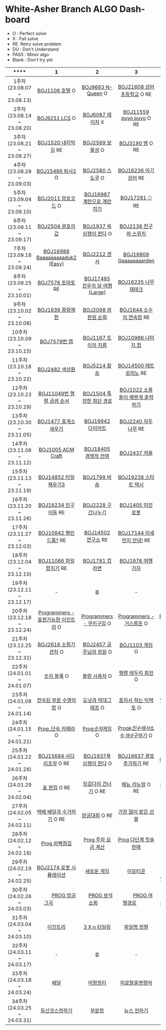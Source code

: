 # White-Asher Branch ALGO Dash-board

- O : Perfect solve
- X : Fail solve
- RE: Retry solve problem
- DU : Don't Understand
- PASS : Minor algo
- Blank : Don't try yet

|          \*\*\*\*           |                                                  **1**                                                  |                                            **2**                                             |                                                **3**                                                 |                                               **4**                                               |
| :-------------------------: | :-----------------------------------------------------------------------------------------------------: | :------------------------------------------------------------------------------------------: | :--------------------------------------------------------------------------------------------------: | :-----------------------------------------------------------------------------------------------: |
| 1주차(23.08.07 ~ 23.08.13)  |                         [BOJ1106 호텔](https://www.acmicpc.net/problem/1106) O                          |                  [BOJ9663 N-Queen](https://www.acmicpc.net/problem/9663) O                   |                 [BOJ21608 상어 초등학교](https://www.acmicpc.net/problem/21608) O RE                 |                    [BOJ3020 개똥벌레](https://www.acmicpc.net/problem/3020) X                     |
| 2주차(23.08.14 ~ 23.08.20)  |                          [BOJ9251 LCS](https://www.acmicpc.net/problem/9251) O                          |                   [BOJ6087 레이저](https://www.acmicpc.net/problem/6087) X                   |                   [BOJ11559 puyo puyo](https://www.acmicpc.net/problem/11559) O RE                   |                     [BOJ2470 두 용액](https://www.acmicpc.net/problem/2470) O                     |
| 3주차(23.08.21 ~ 23.08.27)  |                       [BOJ1520 내리막길](https://www.acmicpc.net/problem/1520) RE                       |                   [BOJ2589 보물섬](https://www.acmicpc.net/problem/2589) O                   |                       [BOJ3190 뱀](https://www.acmicpc.net/problem/3190) O RE                        |                 [BOJ1306 달려라 홍준](https://www.acmicpc.net/problem/1306) PASS                  |
| 4주차(23.08.28 ~ 23.09.03)  |                        [BOJ15486 퇴사2](https://www.acmicpc.net/problem/15486) O                        |                   [BOJ2580 스도쿠](https://www.acmicpc.net/problem/2580) O                   |                    [BOJ16236 아기상어](https://www.acmicpc.net/problem/16236) RE                     |                 [BOJ20437 문자열 게임2](https://www.acmicpc.net/problem/20437) O                  |
| 5주차(23.09.04 ~ 23.09.10)  |                       [BOJ2011 암호코드](https://www.acmicpc.net/problem/2011) O                        |             [BOJ16987 계란으로 계란치기](https://www.acmicpc.net/problem/16987)              |                       [BOJ17281 ⚾](https://www.acmicpc.net/problem/17281) RE                        |                    [BOJ2812 크게 만들기](https://www.acmicpc.net/problem/2812)                    |
| 6주차(23.09.11 ~ 23.09.17)  |                        [BOJ2504 괄호의 값](https://www.acmicpc.net/problem/2504)                        |               [BOJ1937 욕심쟁이 판다](https://www.acmicpc.net/problem/1937) O                |                    [BOJ2138 전구와 스위치](https://www.acmicpc.net/problem/2138)                     |                    [BOJ4991 로봇 청소기](https://www.acmicpc.net/problem/4991)                    |
| 7주차(23.09.18 ~ 23.09.24)  |                 [BOJ16988 Baaaaaaaaaduk2 (Easy)](https://www.acmicpc.net/problem/16988)                 |                     [BOJ2212 센서](https://www.acmicpc.net/problem/2212)                     |                   [BOJ18809 Gaaaaaaaarden](https://www.acmicpc.net/problem/18809)                    |                   [BOJ2143 두 배열의 합](https://www.acmicpc.net/problem/2143)                    |
| 8주차(23.09.25 ~ 23.10.01)  |                        [BOJ7576 토마토](https://www.acmicpc.net/problem/7576) RE                        |           [BOJ17485 진우의 달 여행 (Large)](https://www.acmicpc.net/problem/17485)           |                    [BOJ16235 나무 재테크](https://www.acmicpc.net/problem/16235)                     |                      [BOJ1062 가르침](https://www.acmicpc.net/problem/1062)                       |
| 9주차(23.10.02 ~ 23.10.08)  |                        [BOJ1939 중량제한](https://www.acmicpc.net/problem/1939)                         |                 [BOJ2098 외판원 순회](https://www.acmicpc.net/problem/2098)                  |                   [BOJ1644 소수의 연속합](https://www.acmicpc.net/problem/1644) RE                   |                     [BOJ2151 거울 설치](https://www.acmicpc.net/problem/2151)                     |
| 10주차(23.10.09 ~ 23.10.15) |                          [BOJ7579번 앱](https://www.acmicpc.net/problem/7579)                           |                 [BOJ1167 트리의 지름](https://www.acmicpc.net/problem/1167)                  |                     [BOJ10986 나머지 합](https://www.acmicpc.net/problem/10986)                      |                    [BOJ1938 통나무 설치](https://www.acmicpc.net/problem/1938)                    |
| 11주차(23.10.16 ~ 23.10.22) |                         [BOJ2482 색상환](https://www.acmicpc.net/problem/2482)                          |                     [BOJ5214 환승](https://www.acmicpc.net/problem/5214)                     |                   [BOJ14500 테트로미노](https://www.acmicpc.net/problem/14500) RE                    |                  [BOJ1700 멀티탭 스케줄링](https://www.acmicpc.net/problem/1700)                  |
| 12주차(23.10.23 ~ 23.10.29) |                   [BOJ11049번 행렬 곱셈 순서](https://www.acmicpc.net/problem/11049)                    |               [BOJ1504 특정한 최단 경로](https://www.acmicpc.net/problem/1504)               |               [BOJ1022 소용돌이 예쁘게 출력하기](https://www.acmicpc.net/problem/1022)               |                       [BOJ1613 역사](https://www.acmicpc.net/problem/1613)                        |
| 13주차(23.10.30 ~ 23.11.05) |                      [BOJ1477 휴게소 세우기](https://www.acmicpc.net/problem/1477)                      |                  [BOJ19942 다이어트](https://www.acmicpc.net/problem/19942)                  |                     [BOJ2240 자두나무](https://www.acmicpc.net/problem/2240) RE                      |                     [BOJ15683 감시](https://www.acmicpc.net/problem/15683) RE                     |
| 14주차(23.11.06 ~ 23.11.12) |                        [BOJ1005 ACM Craft](https://www.acmicpc.net/problem/1005)                        |                [BOJ18405 경쟁적 전염](https://www.acmicpc.net/problem/18405)                 |                         [BOJ2437 저울](https://www.acmicpc.net/problem/2437)                         |                    [BOJ1707 이분 그래프](https://www.acmicpc.net/problem/1707)                    |
| 15주차(23.11.13 ~ 23.11.19) |                     [BOJ14852 타일 채우기3](https://www.acmicpc.net/problem/14852)                      |                     [BOJ1799 비숍](https://www.acmicpc.net/problem/1799)                     |                    [BOJ19238 스타트 택시](https://www.acmicpc.net/problem/19238)                     |                     [BOJ2461 대표 선수](https://www.acmicpc.net/problem/2461)                     |
| 16주차(23.11.20 ~ 23.11.26) |                      [BOJ16234 인구이동](https://www.acmicpc.net/problem/16234) RE                      |                  [BOJ2228 구간나누기](https://www.acmicpc.net/problem/2228)                  |                      [BOJ1405 미친 로봇](https://www.acmicpc.net/problem/1405)                       |               [BOJ15927 회문은 회문아니야!!](https://www.acmicpc.net/problem/15927)               |
| 17주차(23.11.27 ~ 23.12.03) |                     [BOJ10942 팰린드롬?](https://www.acmicpc.net/problem/10942) RE                      |                 [BOJ14502 연구소](https://www.acmicpc.net/problem/14502) RE                  |                 [BOJ17144 미세먼지 안녕!](https://www.acmicpc.net/problem/17144) RE                  |                      [BOJ2109 빵집](https://www.acmicpc.net/problem/3109) RE                      |
| 18주차(23.12.04 ~ 23.12.10) |                     [BOJ11066 파일합치기](https://www.acmicpc.net/problem/11066) RE                     |                    [BOJ1781 컵라면](https://www.acmicpc.net/problem/1781)                    |                      [BOJ1976 여행 가자](https://www.acmicpc.net/problem/1976)                       |                      [BOJ2931 가스관](https://www.acmicpc.net/problem/2931)                       |
| 19주차(23.12.11 ~ 23.12.17) |                                                    -                                                    |                                              휴                                              |                                                  -                                                   |                                                무                                                 |
| 20주차(23.12.18 ~ 23.12.24) | [Programmers - 표현가능한 이진트리](https://school.programmers.co.kr/learn/courses/30/lessons/150367) O | [Programmers - 쿠키구입](https://school.programmers.co.kr/learn/courses/30/lessons/49995) O  |     [Programmers - 거스름돈](https://school.programmers.co.kr/learn/courses/30/lessons/12907) O      |    [Programmers - 입국심사](https://school.programmers.co.kr/learn/courses/30/lessons/43238) O    |
| 21주차(23.12.25 ~ 23.12.31) |                      [BOJ2616 소형기관차](https://www.acmicpc.net/problem/2616) O                       |               [BOJ2457 공주님의 정원](https://www.acmicpc.net/problem/2457) O                |                        [BOJ1103 게임](https://www.acmicpc.net/problem/1103) O                        |                      [BOJ2933 미네랄](https://www.acmicpc.net/problem/2933)                       |
| 22주차(24.01.01 ~ 24.01.07) |             [숫자 블록](https://school.programmers.co.kr/learn/courses/30/lessons/12923) O              |       [불량 사용자](https://school.programmers.co.kr/learn/courses/30/lessons/64064) O       |        [행렬 테두리 회전](https://school.programmers.co.kr/learn/courses/30/lessons/77485) O         |                      [BOJ1256 사전](https://www.acmicpc.net/problem/1256) O                       |
| 23주차(24.01.08 ~ 24.01.14) |       [연속된 부분 수열의 합](https://school.programmers.co.kr/learn/courses/30/lessons/178870) O       |   [도넛과 막대그래프](https://school.programmers.co.kr/learn/courses/30/lessons/258711) O    |       [혼자서 하는 틱택토](https://school.programmers.co.kr/learn/courses/30/lessons/160585) O       |  [연속 펼스 부분 수열의 합](https://school.programmers.co.kr/learn/courses/30/lessons/161988) O   |
| 24주차(24.01.15 ~ 24.01.21) |         [Prog\_단속 카메라](https://school.programmers.co.kr/learn/courses/30/lessons/42884) O          |     [Prog*숫자*게임](https://school.programmers.co.kr/learn/courses/30/lessons/12987) O      | [Prog*k진수에서*소수*개수*구하기](https://school.programmers.co.kr/learn/courses/30/lessons/92335) O | [Prog\_두 큐 합 같게 만들기](https://school.programmers.co.kr/learn/courses/30/lessons/118667) O  |
| 25주차(24.01.22 ~ 24.01.28) |                    [BOJ15684 사다리조작](https://www.acmicpc.net/problem/15684) O RE                    |                [BOJ1937욕심쟁이 판다](https://www.acmicpc.net/problem/1937) O                |                  [BOJ16637 괄호 추가하기](https://www.acmicpc.net/problem/16637) RE                  |              [BOJ1194 달이 차오른다, 가자.](https://www.acmicpc.net/problem/1194) O               |
| 26주차(24.01.29 ~ 24.02.04) |             [표 편집](https://school.programmers.co.kr/learn/courses/30/lessons/81303) O RE             |   [징검다리 건너기](https://school.programmers.co.kr/learn/courses/30/lessons/64062) O RE    |         [메뉴 리뉴얼](https://school.programmers.co.kr/learn/courses/30/lessons/72411) O RE          |       [길 찾기 게임](https://school.programmers.co.kr/learn/courses/30/lessons/42892) O RE        |
| 27주차(24.02.05 ~ 24.02.11) |      [택배 배달과 수거하기](https://school.programmers.co.kr/learn/courses/30/lessons/150369) O RE      |       [양궁대회](https://school.programmers.co.kr/learn/courses/30/lessons/92342) O RE       |       [가장 많이 받은 선물](https://school.programmers.co.kr/learn/courses/30/lessons/258712)        |       [이모티콘 할인행사](https://school.programmers.co.kr/learn/courses/30/lessons/150368)       |
| 28주차(24.02.12 ~ 24.02.18) |            [Prog 외벽점검](https://school.programmers.co.kr/learn/courses/30/lessons/60062)             |    [Prog 주차 요금 계산](https://school.programmers.co.kr/learn/courses/30/lessons/92341)    |       [Prog 다단계 칫솔 판매](https://school.programmers.co.kr/learn/courses/30/lessons/77486)       |                    [BOJ11062 카드게임](https://www.acmicpc.net/problem/11062)                     |
| 29주차(24.02.19 ~ 24.02.25) |                     [BOJ2174 로봇 시뮬레이션](https://www.acmicpc.net/problem/2174)                     |                     [새로운 게임](https://www.acmicpc.net/problem/17780)                     |                          [이모티콘](https://www.acmicpc.net/problem/14226)                           |         [전생했더니 슬라임 연구자였던 건에 대하여](https://www.acmicpc.net/problem/14698)         |
| 30주차(24.02.26 ~ 24.03.03) |            [PROG 방금그곡](https://school.programmers.co.kr/learn/courses/30/lessons/17683)             |      [PROG 보석 쇼핑](https://school.programmers.co.kr/learn/courses/30/lessons/67258)       |           [PROG 여행경로](https://school.programmers.co.kr/learn/courses/30/lessons/43164)           |       [PROG 경주로 건설](https://school.programmers.co.kr/learn/courses/30/lessons/67259)         |
| 31주차(24.03.04 ~ 24.03.10) |                            [이진트리](https://www.acmicpc.net/problem/13325)                            |       [3 X n 타일링](https://school.programmers.co.kr/learn/courses/30/lessons/12902)        |            [파일명 정렬](https://school.programmers.co.kr/learn/courses/30/lessons/17686)            |            [셔틀버스](https://school.programmers.co.kr/learn/courses/30/lessons/17678)            |
| 32주차(24.03.11 ~ 24.03.17) |                                                    -                                                    |                                              휴                                              |                                                  -                                                   |                                                무                                                 |
| 33주차(24.03.18 ~ 24.03.24) |                 [배달](https://school.programmers.co.kr/learn/courses/30/lessons/12978)                 |                      [어항정리](https://www.acmicpc.net/problem/23291)                       |          [미로탈출명령어](https://school.programmers.co.kr/learn/courses/30/lessons/150365)          |            [표 병합](https://school.programmers.co.kr/learn/courses/30/lessons/150366)            |
| 34주차(24.03.25 ~ 24.03.31) |           [등산코스정하기](https://school.programmers.co.kr/learn/courses/30/lessons/118669)            |                        [부분합](https://www.acmicpc.net/problem/1806)                        |                         [뉴스 전하기](https://www.acmicpc.net/problem/1135)                          |                          [전시장](https://www.acmicpc.net/problem/2515)                           |
